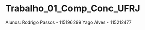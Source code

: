 # Trabalho_01_Comp_Conc_UFRJ

Alunos: Rodrigo Passos - 115196299
        Yago Alves     - 115212477
